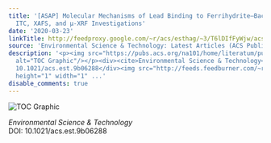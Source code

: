 ```yaml
---
title: '[ASAP] Molecular Mechanisms of Lead Binding to Ferrihydrite–Bacteria Composites:
  ITC, XAFS, and µ-XRF Investigations'
date: '2020-03-23'
linkTitle: http://feedproxy.google.com/~r/acs/esthag/~3/T6lDIfFyWjw/acs.est.9b06288
source: 'Environmental Science & Technology: Latest Articles (ACS Publications)'
description: '<p><img src="https://pubs.acs.org/na101/home/literatum/publisher/achs/journals/content/esthag/0/esthag.ahead-of-print/acs.est.9b06288/20200323/images/medium/es9b06288_0007.gif"
  alt="TOC Graphic"/></p><div><cite>Environmental Science & Technology</cite></div><div>DOI:
  10.1021/acs.est.9b06288</div><img src="http://feeds.feedburner.com/~r/acs/esthag/~4/T6lDIfFyWjw"
  height="1" width="1" ...'
disable_comments: true
---
```

<p><img src="https://pubs.acs.org/na101/home/literatum/publisher/achs/journals/content/esthag/0/esthag.ahead-of-print/acs.est.9b06288/20200323/images/medium/es9b06288_0007.gif" alt="TOC Graphic"/></p><div><cite>Environmental Science & Technology</cite></div><div>DOI: 10.1021/acs.est.9b06288</div><img src="http://feeds.feedburner.com/~r/acs/esthag/~4/T6lDIfFyWjw" height="1" width="1" ...